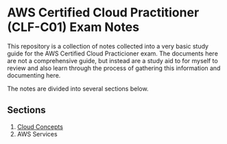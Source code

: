 # AWS Certified Cloud Practitioner (CLF-C01) Exam Notes

This repository is a collection of notes collected into a very basic study guide for the AWS Certified Cloud Practicioner exam. The documents here are not a comprehensive guide, but instead are a study aid to for myself to review and also learn through the process of gathering this information and documenting here. 

The notes are divided into several sections below.

## Sections

  1. [Cloud Concepts](1-Cloud_Concepts.md)
  2. AWS Services